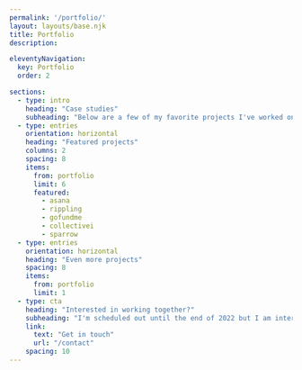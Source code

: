 ```yaml
---
permalink: '/portfolio/'
layout: layouts/base.njk
title: Portfolio
description:

eleventyNavigation:
  key: Portfolio
  order: 2

sections: 
  - type: intro
    heading: "Case studies"
    subheading: "Below are a few of my favorite projects I've worked on over the past few years."
  - type: entries
    orientation: horizontal
    heading: "Featured projects"
    columns: 2
    spacing: 8
    items: 
      from: portfolio
      limit: 6
      featured:
        - asana
        - rippling
        - gofundme
        - collectivei
        - sparrow
  - type: entries
    orientation: horizontal
    heading: "Even more projects"
    spacing: 8
    items: 
      from: portfolio
      limit: 1
  - type: cta
    heading: "Interested in working together?"
    subheading: "I'm scheduled out until the end of 2022 but I am interested in talking with folks who want to collaborate next year."
    link:
      text: "Get in touch"
      url: "/contact"
    spacing: 10
---
```

